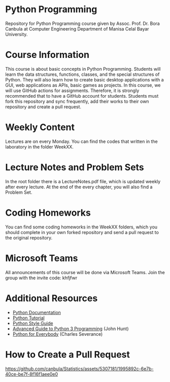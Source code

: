 # Python Programming
Repository for Python Programming course given by Assoc. Prof. Dr. Bora Canbula 
at Computer Engineering Department of Manisa Celal Bayar University.

# Course Information
This course is about basic concepts in Python Programming. Students will learn the data structures, functions, classes, and the special structures of Python. They will also learn how to create basic desktop applications with a GUI, web applications as APIs, basic games as projects. In this course, we will use GitHub actions for assignments. Therefore, it is strongly recommended that to have a GitHub account for students. Students must fork this repository and sync frequently, add their works to their own repository and create a pull request.

# Weekly Content
Lectures are on every Monday. You can find the codes that written in the laboratory in the folder WeekXX.

# Lecture Notes and Problem Sets
In the root folder there is a LectureNotes.pdf file, which is updated weekly after every lecture. 
At the end of the every chapter, you will also find a Problem Set.

# Coding Homeworks
You can find some coding homeworks in the WeekXX folders, 
which you should complete in your own forked repository 
and send a pull request to the original repository.

# Microsoft Teams
All announcements of this course will be done via Microsoft Teams. Join the group with the invite code: khfjfwr

# Additional Resources
- [Python Documentation](https://docs.python.org/3/)
- [Python Tutorial](https://docs.python.org/3/tutorial/index.html)
- [Python Style Guide](https://www.python.org/dev/peps/pep-0008/)
- [Advanced Guide to Python 3 Programming](https://link.springer.com/book/10.1007/978-3-030-25943-3) (John Hunt)
- [Python for Everybody](https://www.py4e.com/book.php) (Charles Severance)

# How to Create a Pull Request
https://github.com/canbula/Statistics/assets/5307181/1995892c-6e7b-40ce-be7f-8f16f1aee0e0

